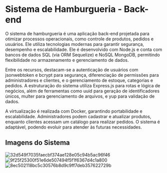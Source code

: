 # Sistema de Hamburgueria - Back-end
O sistema de hamburgueria é uma aplicação back-end projetada para otimizar processos operacionais, como controle de produtos, pedidos e usuários. Ele utiliza tecnologias modernas para garantir segurança, desempenho e escalabilidade. Ele é desenvolvido com Node.js e conta com bancos de dados SQL (via ORM Sequelize) e NoSQL MongoDB, permitindo flexibilidade no armazenamento e gerenciamento de dados.

Entre os recursos, destacam-se a autenticação de usuários com jsonwebtoken e bcrypt para segurança, diferenciação de permissões para administradores e clientes, e o gerenciamento de estoque, categorias e pedidos. A estruturação do sistema utiliza Express.js para rotas e lógica de negócios, além de ferramentas como uuid para geração de identificadores únicos, multer para gerenciamento de arquivos, e yup para validação de dados.

A virtualização é realizada com Docker, garantindo portabilidade e escalabilidade. Administradores podem cadastrar e atualizar produtos, enquanto clientes acessam um catálogo para realizar pedidos. O sistema é adaptável, podendo evoluir para atender às futuras necessidades.

## Imagens do Sistema
![32d549f7035faecbf374ae128e05c94b5ac96f46](https://github.com/user-attachments/assets/8fd1136a-f991-4d99-972c-58edf51c72f0)
![9f25f25300f51e6de507494f5f1f6367d4c1a800](https://github.com/user-attachments/assets/d5d6f468-2e1f-4863-aadc-7afbfb85bcb3)
![8ec502118bc5c30576b8d9c9ff7deb357622729b](https://github.com/user-attachments/assets/2a9298f7-95e3-4e2d-b27f-32282f6c0606)
